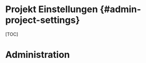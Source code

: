 Projekt Einstellungen     {#admin-project-settings}
=====================

[TOC]

Administration
==============
